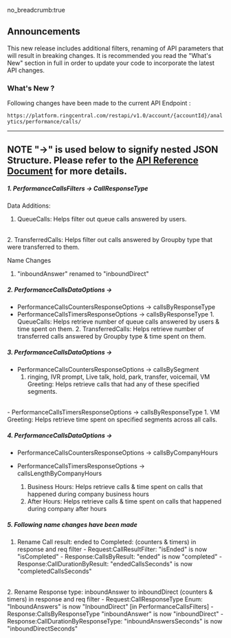 no_breadcrumb:true

## Announcements

This new release includes additional filters, renaming of API parameters that will result in breaking changes. It is recommended you read the "What's New" section in full in order to update your code to incorporate the latest API changes.

### What's New ?

Following changes have been made to the current API Endpoint :

``` https://platform.ringcentral.com/restapi/v1.0/account/{accountId}/analytics/performance/calls/ ```

---
**NOTE**
"->" is used below to signify nested JSON Structure. Please refer to the [API Reference Document]('swagger-api-ref.html') for more details.
---

##### 1. PerformanceCallsFilters -> CallResponseType

Data Additions: 
  <br />
  1. QueueCalls: Helps filter out queue calls answered by users.
  <br />
  2. TransferredCalls: Helps filter out calls answered by Groupby type that were transferred to them.

Name Changes
<br />
  1. "inboundAnswer" renamed to "inboundDirect"

##### 2. PerformanceCallsDataOptions ->
  -  PerformanceCallsCountersResponseOptions -> callsByResponseType
  -  PerformanceCallsTimersResponseOptions -> callsByResponseType
    1. QueueCalls: Helps retrieve number of queue calls answered by users & time spent on them.
    2. TransferredCalls: Helps retrieve number of transferred calls answered by Groupby type & time spent on them.         

##### 3. PerformanceCallsDataOptions -> 
  - PerformanceCallsCountersResponseOptions -> callsBySegment
    1. ringing, IVR prompt, Live talk, hold, park, transfer, voicemail, VM Greeting: Helps retrieve calls that had any of these specified segments.
 <br />
  - PerformanceCallsTimersResponseOptions -> callsByResponseType
    1. VM Greeting: Helps retrieve time spent on specified segments across all calls.


##### 4. PerformanceCallsDataOptions -> 
  - PerformanceCallsCountersResponseOptions -> callsByCompanyHours
  - PerformanceCallsTimersResponseOptions -> callsLengthByCompanyHours 

    1. Business Hours: Helps retrieve calls & time spent on calls that happened during company business hours
    2. After Hours: Helps retrieve calls & time spent on calls that happened during company after hours

##### 5. Following name changes have been made

  1. Rename Call result: ended to Completed: (counters & timers) in response and req filter
    - Request:CallResultFilter: "isEnded" is now "isCompleted"
    - Response:CallsByResult: "ended" is now "completed"
    - Response:CallDurationByResult: "endedCallsSeconds" is now "completedCallsSeconds" 
 <br />
  2. Rename Response type: inboundAnswer to inboundDirect (counters & timers) in response and req filter
    - Request:CallResponseType Enum: "InboundAnswers" is now "InboundDirect" [in PerformanceCallsFilters]
    - Response:CallsByResponseType "inboundAnswer" is now "inboundDirect"
    - Response:CallDurationByResponseType: "inboundAnswersSeconds" is now "inboundDirectSeconds"
